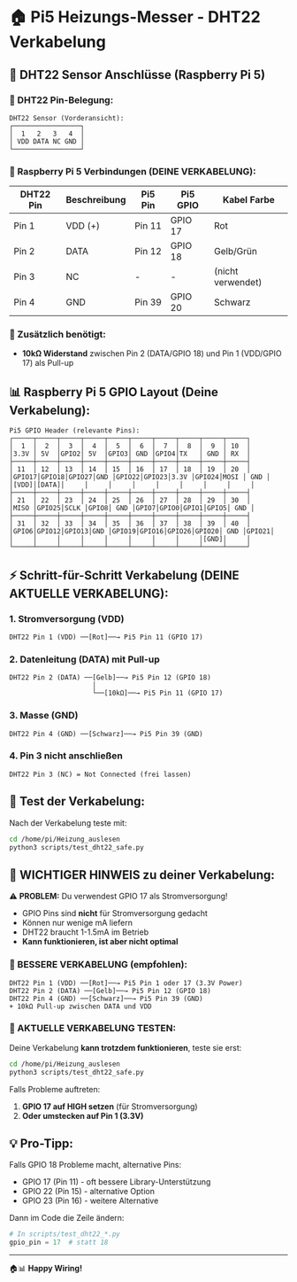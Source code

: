 🏠 Pi5 Heizungs-Messer - DHT22 Verkabelung
=========================================

## 📍 DHT22 Sensor Anschlüsse (Raspberry Pi 5)

### 🔌 DHT22 Pin-Belegung:
```
DHT22 Sensor (Vorderansicht):
┌─────────────────┐
│  1   2   3   4  │
│ VDD DATA NC GND │
└─────────────────┘
```

### 🔗 Raspberry Pi 5 Verbindungen (DEINE VERKABELUNG):

| DHT22 Pin | Beschreibung | Pi5 Pin | Pi5 GPIO | Kabel Farbe |
|-----------|--------------|---------|----------|-------------|
| Pin 1     | VDD (+)      | Pin 11  | GPIO 17  | Rot         |
| Pin 2     | DATA         | Pin 12  | GPIO 18  | Gelb/Grün   |
| Pin 3     | NC           | -       | -        | (nicht verwendet) |
| Pin 4     | GND          | Pin 39  | GPIO 20  | Schwarz     |

### 🔧 Zusätzlich benötigt:
- **10kΩ Widerstand** zwischen Pin 2 (DATA/GPIO 18) und Pin 1 (VDD/GPIO 17) als Pull-up

## 📊 Raspberry Pi 5 GPIO Layout (Deine Verkabelung):

```
Pi5 GPIO Header (relevante Pins):
┌─────┬─────┬─────┬─────┬─────┬─────┬─────┬─────┬─────┬─────┐
│  1  │  2  │  3  │  4  │  5  │  6  │  7  │  8  │  9  │ 10  │
│3.3V │ 5V  │GPIO2│ 5V  │GPIO3│ GND │GPIO4│TX   │ GND │ RX  │
├─────┼─────┼─────┼─────┼─────┼─────┼─────┼─────┼─────┼─────┤
│ 11  │ 12  │ 13  │ 14  │ 15  │ 16  │ 17  │ 18  │ 19  │ 20  │
│GPIO17│GPIO18│GPIO27│GND │GPIO22│GPIO23│3.3V │GPIO24│MOSI │ GND │
│[VDD]│[DATA]│     │     │     │     │     │     │     │     │
├─────┼─────┼─────┼─────┼─────┼─────┼─────┼─────┼─────┼─────┤
│ 21  │ 22  │ 23  │ 24  │ 25  │ 26  │ 27  │ 28  │ 29  │ 30  │
│MISO │GPIO25│SCLK │GPIO8│ GND │GPIO7│GPIO0│GPIO1│GPIO5│ GND │
├─────┼─────┼─────┼─────┼─────┼─────┼─────┼─────┼─────┼─────┤
│ 31  │ 32  │ 33  │ 34  │ 35  │ 36  │ 37  │ 38  │ 39  │ 40  │
│GPIO6│GPIO12│GPIO13│GND │GPIO19│GPIO16│GPIO26│GPIO20│ GND │GPIO21│
│     │     │     │     │     │     │     │     │[GND]│     │
└─────┴─────┴─────┴─────┴─────┴─────┴─────┴─────┴─────┴─────┘
```

## ⚡ Schritt-für-Schritt Verkabelung (DEINE AKTUELLE VERKABELUNG):

### 1. **Stromversorgung (VDD)**
```
DHT22 Pin 1 (VDD) ──[Rot]──→ Pi5 Pin 11 (GPIO 17)
```

### 2. **Datenleitung (DATA) mit Pull-up**
```
DHT22 Pin 2 (DATA) ──[Gelb]──→ Pi5 Pin 12 (GPIO 18)
                     │
                     └──[10kΩ]──→ Pi5 Pin 11 (GPIO 17)
```

### 3. **Masse (GND)**
```
DHT22 Pin 4 (GND) ──[Schwarz]──→ Pi5 Pin 39 (GND)
```

### 4. **Pin 3 nicht anschließen**
```
DHT22 Pin 3 (NC) = Not Connected (frei lassen)
```

## 🧪 Test der Verkabelung:

Nach der Verkabelung teste mit:
```bash
cd /home/pi/Heizung_auslesen
python3 scripts/test_dht22_safe.py
```

## 🚨 WICHTIGER HINWEIS zu deiner Verkabelung:

⚠️ **PROBLEM:** Du verwendest GPIO 17 als Stromversorgung!
- GPIO Pins sind **nicht** für Stromversorgung gedacht
- Können nur wenige mA liefern
- DHT22 braucht 1-1.5mA im Betrieb
- **Kann funktionieren, ist aber nicht optimal**

### 🔧 BESSERE VERKABELUNG (empfohlen):
```
DHT22 Pin 1 (VDD) ──[Rot]──→ Pi5 Pin 1 oder 17 (3.3V Power)
DHT22 Pin 2 (DATA) ──[Gelb]──→ Pi5 Pin 12 (GPIO 18)  
DHT22 Pin 4 (GND) ──[Schwarz]──→ Pi5 Pin 39 (GND)
+ 10kΩ Pull-up zwischen DATA und VDD
```

### 🧪 AKTUELLE VERKABELUNG TESTEN:
Deine Verkabelung **kann trotzdem funktionieren**, teste sie erst:
```bash
cd /home/pi/Heizung_auslesen
python3 scripts/test_dht22_safe.py
```

Falls Probleme auftreten:
1. **GPIO 17 auf HIGH setzen** (für Stromversorgung)
2. **Oder umstecken auf Pin 1 (3.3V)**

## 💡 Pro-Tipp:

Falls GPIO 18 Probleme macht, alternative Pins:
- GPIO 17 (Pin 11) - oft bessere Library-Unterstützung
- GPIO 22 (Pin 15) - alternative Option
- GPIO 23 (Pin 16) - weitere Alternative

Dann im Code die Zeile ändern:
```python
# In scripts/test_dht22_*.py
gpio_pin = 17  # statt 18
```

---
🏠📊 **Happy Wiring!**
